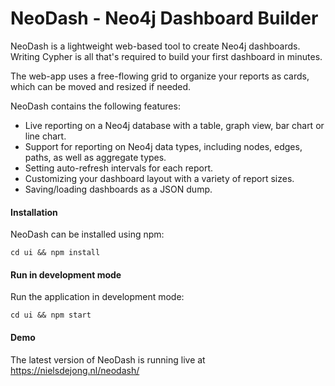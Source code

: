 # NeoDash - Neo4j Dashboard Builder
NeoDash is a lightweight web-based tool to create Neo4j dashboards. 
Writing Cypher is all that's required to build your first dashboard in minutes.

The web-app uses a free-flowing grid to organize your reports as cards, which can be moved and resized if needed.

 
NeoDash contains the following features:
- Live reporting on a Neo4j database with a table, graph view, bar chart or line chart.
- Support for reporting on Neo4j data types, including nodes, edges, paths, as well as aggregate types.
- Setting auto-refresh intervals for each report.
- Customizing your dashboard layout with a variety of report sizes.
- Saving/loading dashboards as a JSON dump.

#### Installation
NeoDash can be installed using npm:

`cd ui && npm install`

#### Run in development mode
Run the application in development mode:

`cd ui && npm start`


#### Demo
The latest version of NeoDash is running live at https://nielsdejong.nl/neodash/
